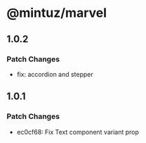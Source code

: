 # @mintuz/marvel

## 1.0.2

### Patch Changes

-   fix: accordion and stepper

## 1.0.1

### Patch Changes

-   ec0cf68: Fix Text component variant prop
